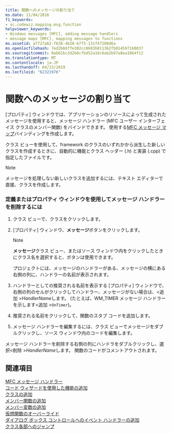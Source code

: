 ```yaml
---
title: 関数へのメッセージの割り当て
ms.date: 11/04/2016
f1_keywords:
- vc.codewiz.mapping.msg.function
helpviewer_keywords:
- Windows messages [MFC], adding message handlers
- message maps [MFC], mapping messages to functions
ms.assetid: a7727a62-f638-4b20-b7f5-131f47200d6a
ms.openlocfilehash: 7ed2b66ffe382cc8683b811362fb014597168037
ms.sourcegitcommit: 0ab61bc3d2b6cfbd52a16c6ab2b97a8ea1864f12
ms.translationtype: MT
ms.contentlocale: ja-JP
ms.lasthandoff: 04/23/2019
ms.locfileid: "62321976"
---
```

# <a name="mapping-messages-to-functions"></a>関数へのメッセージの割り当て

[プロパティ] ウィンドウでは、アプリケーションのリソースによって生成されたメッセージを使用すると、メッセージ ハンドラー (MFC ユーザー インターフェイス クラスのメンバー関数) をバインドできます。 使用する[MFC メッセージ マップ](../../mfc/messages-and-commands-in-the-framework.md)バインディングを作成します。

クラス ビューを使用して、framework のクラスのいずれかから派生した新しいクラスを作成するときに、自動的に機能とクラス ヘッダー (.h) と実装 (.cpp) で指定したファイルです。

> [!NOTE]
>  メッセージを処理しない新しいクラスを追加するには、テキスト エディターで直接、クラスを作成します。

### <a name="to-define-or-remove-a-message-handler-using-the-properties-window"></a>定義またはプロパティ ウィンドウを使用してメッセージ ハンドラーを削除するには

1. クラス ビューで、クラスをクリックします。

1. [プロパティ] ウィンドウ、**メッセージ**ボタンをクリックします。

    > [!NOTE]
    >  **メッセージ**クラス ビュー、またはソース ウィンドウ内をクリックしたときにクラス名を選択すると、ボタンは使用できます。

   プロジェクトには、メッセージのハンドラーがある、メッセージの横にある右側の列に、ハンドラーの名前が表示されます。

1. ハンドラーとしての推奨される名前を表示する [プロパティ] ウィンドウで、右側の列のセルがクリックしてハンドラー、メッセージがない場合は、\<追加 >*HandlerName*します。 (たとえば、WM_TIMER メッセージ ハンドラーを示します\<追加 >`OnTimer`)。

1. 推奨される名前をクリックして、関数のスタブ コードを追加します。

1. メッセージ ハンドラーを編集するには、クラス ビューでメッセージをダブルクリックし、ソース ウィンドウ内のコードを編集します。

メッセージ ハンドラーを削除する右側の列にハンドラをダブルクリックし、選択\<削除 >*HandlerName*します。 関数のコードがコメントアウトされます。

## <a name="see-also"></a>関連項目

[MFC メッセージ ハンドラー](../../mfc/reference/adding-an-mfc-message-handler.md)<br/>
[コード ウィザードを使用した機能の追加](../../ide/adding-functionality-with-code-wizards-cpp.md)<br/>
[クラスの追加](../../ide/adding-a-class-visual-cpp.md)<br/>
[メンバー関数の追加](../../ide/adding-a-member-function-visual-cpp.md)<br/>
[メンバー変数の追加](../../ide/adding-a-member-variable-visual-cpp.md)<br/>
[仮想関数のオーバーライド](../../ide/overriding-a-virtual-function-visual-cpp.md)<br/>
[ダイアログ ボックス コントロールへのイベント ハンドラーの追加](../../windows/adding-event-handlers-for-dialog-box-controls.md)<br/>
[クラス各部へのジャンプ](../../ide/navigating-the-class-structure-visual-cpp.md)
